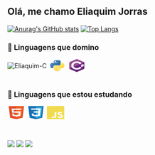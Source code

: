 ## Olá, me chamo Eliaquim Jorras

[![Anurag's GitHub stats](https://github-readme-stats.vercel.app/api?username=EliaquimJorras&show_icons=true&theme=cobalt&locate=pt-br)](https://github.com/anuraghazra/github-readme-stats)
[![Top Langs](https://github-readme-stats.vercel.app/api/top-langs/?username=EliaquimJorras&show_icons=true&theme=cobalt&layout=compact&locate=pt-br)](https://github.com/anuraghazra/github-readme-stats)

### 🌳 Linguagens que domino

<div style="display: inline_block">
  <img align="center" alt="Eliaquim-C" height="30" width="40" src="https://cdn.jsdelivr.net/gh/devicons/devicon/icons/c/c-original.svg">
   <img align="center" alt="Eliaquim-Python" height="30" width="40" src="https://raw.githubusercontent.com/devicons/devicon/master/icons/python/python-original.svg"> 
  <img align="center" alt="Eliaquim-Csharp" height="30" width="40" src="https://raw.githubusercontent.com/devicons/devicon/master/icons/csharp/csharp-original.svg">
</div><br>

### 🌱 Linguagens que estou estudando

<div style="display: inline_block">
  <img align="center" alt="Eliaquim-HTML" height="30" width="40" src="https://raw.githubusercontent.com/devicons/devicon/master/icons/html5/html5-original.svg">
  <img align="center" alt="Eliaquim-CSS" height="30" width="40" src="https://raw.githubusercontent.com/devicons/devicon/master/icons/css3/css3-original.svg">  
  <img align="center" alt="Eliaquim-Js" height="30" width="40" src="https://raw.githubusercontent.com/devicons/devicon/master/icons/javascript/javascript-plain.svg">
  
  <!-- 
  <img align="center" alt="Eliaquim-Ts" height="30" width="40" src="https://raw.githubusercontent.com/devicons/devicon/master/icons/typescript/typescript-plain.svg">
  <img align="center" alt="Eliaquim-React" height="30" width="40" src="https://raw.githubusercontent.com/devicons/devicon/master/icons/react/react-original.svg">
  -->
</div><br>

##

<div>
  <a href="https://www.instagram.com/ej_laquim" target="_blank"><img src="https://img.shields.io/badge/-Instagram-%23E4405F?style=for-the-badge&logo=instagram&logoColor=white" target="_blank"></a>
  <a href = "mailto:eliaquimjorras@gmail.com"><img src="https://img.shields.io/badge/-Gmail-%23333?style=for-the-badge&logo=gmail&logoColor=white" target="_blank"></a>
  <a href="https://www.linkedin.com/in/eliaquim-jorras" target="_blank"><img src="https://img.shields.io/badge/-LinkedIn-%230077B5?style=for-the-badge&logo=linkedin&logoColor=white" target="_blank"></a> 
</div>
